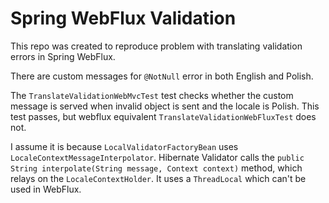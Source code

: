 # Spring WebFlux Validation

This repo was created to reproduce problem with translating validation errors in Spring WebFlux.

There are custom messages for `@NotNull` error in both English and Polish. 

The `TranslateValidationWebMvcTest` test checks whether the custom message is served when invalid object is sent and the locale is Polish.
This test passes, but webflux equivalent `TranslateValidationWebFluxTest` does not.

I assume it is because `LocalValidatorFactoryBean` uses `LocaleContextMessageInterpolator`. Hibernate Validator calls
the `public String interpolate(String message, Context context)` method, which relays on the `LocaleContextHolder`.
It uses a `ThreadLocal` which can't be used in WebFlux.